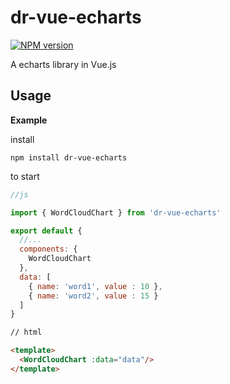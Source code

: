 # dr-vue-echarts
[![NPM version](https://badge.fury.io/js/dr-vue-echarts.svg)](https://www.npmjs.com/package/dr-vue-echarts)


A echarts library in Vue.js


## Usage
**Example**

install
```node
npm install dr-vue-echarts
```

to start
```js
//js

import { WordCloudChart } from 'dr-vue-echarts'

export default {
  //...
  components: {
    WordCloudChart
  },
  data: [
    { name: 'word1', value : 10 },
    { name: 'word2', value : 15 }
  ]
}
```

```html
// html

<template>
  <WordCloudChart :data="data"/>
</template>
```
